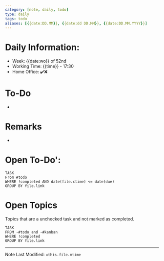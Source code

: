 ```yaml
---
category: [note, daily, todo]
type: daily
tags: todo
aliases: [{{date:DD.MM}}, {{date:dd DD.MM}}, {{date:DD.MM.YYYY}}]
---
```

# Daily Information:
- Week: {{date:wo}} of 52nd
- Working Time: {{time}} - 17:30
- Home Office: ✔️❌

# To-Do
- 

# Remarks
- 

# Open To-Do':
```dataview
TASK
From #todo
WHERE !completed AND date(file.ctime) <= date(due)
GROUP BY file.link
```
# Open Topics
Topics that are a unchecked task and not marked as completed.
```dataview
TASK 
FROM -#todo and -#kanban
WHERE !completed 
GROUP BY file.link
```

___
Note Last Modified: `=this.file.mtime`